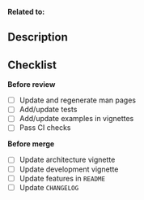 **Related to:** <!-- Add links to related issues etc. here -->

## Description

<!-- Briefly describe what this PR does. Use dot points or a check list if needed -->

## Checklist

**Before review**

- [ ] Update and regenerate man pages
- [ ] Add/update tests
- [ ] Add/update examples in vignettes
- [ ] Pass CI checks

**Before merge**

- [ ] Update architecture vignette
- [ ] Update development vignette
- [ ] Update features in `README`
- [ ] Update `CHANGELOG`
